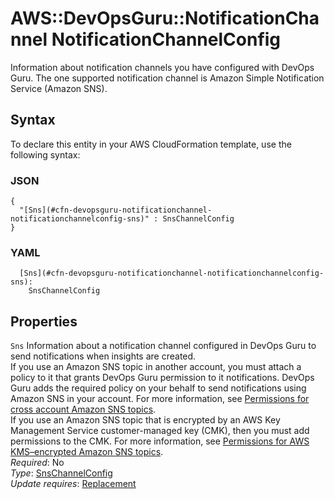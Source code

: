 # AWS::DevOpsGuru::NotificationChannel NotificationChannelConfig<a name="aws-properties-devopsguru-notificationchannel-notificationchannelconfig"></a>

 Information about notification channels you have configured with DevOps Guru\. The one supported notification channel is Amazon Simple Notification Service \(Amazon SNS\)\.

## Syntax<a name="aws-properties-devopsguru-notificationchannel-notificationchannelconfig-syntax"></a>

To declare this entity in your AWS CloudFormation template, use the following syntax:

### JSON<a name="aws-properties-devopsguru-notificationchannel-notificationchannelconfig-syntax.json"></a>

```
{
  "[Sns](#cfn-devopsguru-notificationchannel-notificationchannelconfig-sns)" : SnsChannelConfig
}
```

### YAML<a name="aws-properties-devopsguru-notificationchannel-notificationchannelconfig-syntax.yaml"></a>

```
  [Sns](#cfn-devopsguru-notificationchannel-notificationchannelconfig-sns): 
    SnsChannelConfig
```

## Properties<a name="aws-properties-devopsguru-notificationchannel-notificationchannelconfig-properties"></a>

`Sns`  <a name="cfn-devopsguru-notificationchannel-notificationchannelconfig-sns"></a>
 Information about a notification channel configured in DevOps Guru to send notifications when insights are created\.   
If you use an Amazon SNS topic in another account, you must attach a policy to it that grants DevOps Guru permission to it notifications\. DevOps Guru adds the required policy on your behalf to send notifications using Amazon SNS in your account\. For more information, see [Permissions for cross account Amazon SNS topics](https://docs.aws.amazon.com/devops-guru/latest/userguide/sns-required-permissions.html)\.  
If you use an Amazon SNS topic that is encrypted by an AWS Key Management Service customer\-managed key \(CMK\), then you must add permissions to the CMK\. For more information, see [Permissions for AWS KMS–encrypted Amazon SNS topics](https://docs.aws.amazon.com/devops-guru/latest/userguide/sns-kms-permissions.html)\.  
*Required*: No  
*Type*: [SnsChannelConfig](aws-properties-devopsguru-notificationchannel-snschannelconfig.md)  
*Update requires*: [Replacement](https://docs.aws.amazon.com/AWSCloudFormation/latest/UserGuide/using-cfn-updating-stacks-update-behaviors.html#update-replacement)